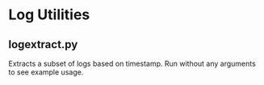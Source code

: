 Log Utilities
=============

logextract.py
-------------
Extracts a subset of logs based on timestamp. Run without any arguments to see example usage.

